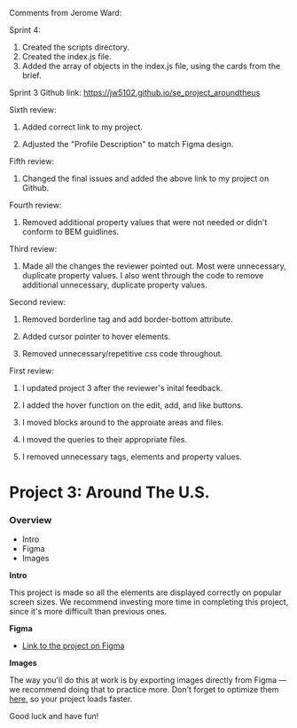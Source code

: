 Comments from Jerome Ward:

Sprint 4:

1. Created the scripts directory.
2. Created the index.js file.
3. Added the array of objects in the index.js file, using the cards from the brief.

Sprint 3 Github link: https://jw5102.github.io/se_project_aroundtheus

Sixth review:

1. Added correct link to my project.

2. Adjusted the "Profile Description" to match Figma design.

Fifth review:

1. Changed the final issues and added the above link to my project on Github.

Fourth review:

1. Removed additional property values that were not needed or didn't conform to BEM guidlines.

Third review:

1. Made all the changes the reviewer pointed out. Most were unnecessary, duplicate property values. I also went through the code to remove additional unnecessary, duplicate property values.

Second review:

1. Removed borderline tag and add border-bottom attribute.

2. Added cursor pointer to hover elements.

3. Removed unnecessary/repetitive css code throughout.

First review:

1. I updated project 3 after the reviewer's inital feedback.

2. I added the hover function on the edit, add, and like buttons.

3. I moved blocks around to the approiate areas and files.

4. I moved the queries to their appropriate files.

5. I removed unnecessary tags, elements and property values.

# Project 3: Around The U.S.

### Overview

- Intro
- Figma
- Images

**Intro**

This project is made so all the elements are displayed correctly on popular screen sizes. We recommend investing more time in completing this project, since it's more difficult than previous ones.

**Figma**

- [Link to the project on Figma](https://www.figma.com/file/ii4xxsJ0ghevUOcssTlHZv/Sprint-3%3A-Around-the-US?node-id=0%3A1)

**Images**

The way you'll do this at work is by exporting images directly from Figma — we recommend doing that to practice more. Don't forget to optimize them [here](https://tinypng.com/), so your project loads faster.

Good luck and have fun!
